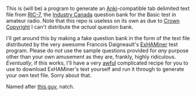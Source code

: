 This is (will be) a program to generate an [Anki](http://ankisrs.net)-compatible tab delimited text file from [RIC-7](http://www.ic.gc.ca/eic/site/smt-gst.nsf/eng/sf01900.html), the [Industry Canada](http://www.ic.gc.ca) question bank for the Basic test in amateur radio. Note that this repo is useless on its own as due to [Crown Copyright](https://en.wikipedia.org/wiki/Crown_copyright#Canada) I can't distribute the *actual* question bank. 

I'll get around this by making a fake question bank in the form of the text file distributed by the very awesome Francois Daigneault's [ExHAMiner](https://www.rac.ca/en/amateur-radio/beginner-info/exhaminer/) test program. Please do *not* use the sample questions provided for *any* purpose other than your own amusement as they are, frankly, highly ridiculous.
 *Eventually*, if this works, I'll have a very [awful](http://mentalfloss.com/article/25638/surprisingly-interesting-history-margarine) complicated recipe for you to use to download ExHAMiner's text yourself and run it through to generate your own text file. Sorry about that. 

Named after [this guy](https://en.wikipedia.org/wiki/Slick_Rick), natch.
